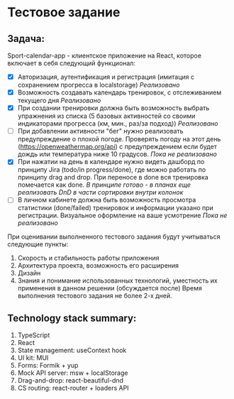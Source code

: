 # Тестовое задание

## Задача:

Sport-calendar-app - клиентское приложениe на React, которое включает в себя следующий функционал:

- [x] Авторизация, аутентификация и регистрация (имитация с сохранением прогресса в localstorage) _Реализовано_
- [x] Возможность создавать календарь тренировок, с отслеживанием текущего дня _Реализовано_
- [x] При создании тренировки должна быть возможность выбрать упражнения из списка (5 базовых активностей со своими индикаторами прогресса (км, мин., раз/за подход)) _Реализовано_
- [ ] При добавлении активности "бег" нужно реализовать предупреждение о плохой погоде. Проверять погоду на этот день (https://openweathermap.org/api) с предупреждением если будет дождь или температура ниже 10 градусов. _Пока не реализовано_
- [x] При нажатии на день в календаре нужно видеть дашборд по принципу Jira (todo/in progress/done), где можно работать по принципу drag and drop. При переносе в done вся тренировка помечается как done. _В принципе готово - в планах еще реализовать DnD в части сортировки внутри колонок_
- [ ] В личном кабинете должна быть возможность просмотра статистики (done/failed) тренировок и информации указано при регистрации. Визуальное оформление на ваше усмотрение _Пока не реализовано_

При оценивании выполненного тестового задания будут учитываться следующие пункты:

1. Скорость и стабильность работы приложения
2. Архитектура проекта, возможность его расширения
3. Дизайн
4. Знания и понимание использованных технологий, уместность их применения в данном решении (обсуждается после)
   Время выполнения тестового задания не более 2-х дней.

## Technology stack summary:

1. TypeScript
2. React
3. State management: useContext hook
4. UI kit: MUI
5. Forms: Formik + yup
6. Mock API server: msw + localStorage
7. Drag-and-drop: react-beautiful-dnd
8. CS routing: react-router + loaders API
